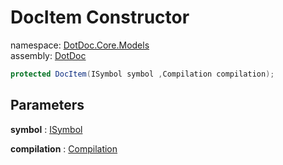 ﻿# DocItem Constructor

namespace: [DotDoc\.Core\.Models](../../DotDoc.Core.Models.md)<br />
assembly: [DotDoc](../../../DotDoc.md)



```csharp
protected DocItem(ISymbol symbol ,Compilation compilation);
```

## Parameters

__symbol__ : [ISymbol](https://docs.microsoft.com/dotnet/api/Microsoft.CodeAnalysis.ISymbol)



__compilation__ : [Compilation](https://docs.microsoft.com/dotnet/api/Microsoft.CodeAnalysis.Compilation)



